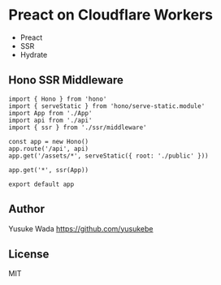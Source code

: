# Preact on Cloudflare Workers

* Preact
* SSR
* Hydrate

## Hono SSR Middleware

```tsx
import { Hono } from 'hono'
import { serveStatic } from 'hono/serve-static.module'
import App from './App'
import api from './api'
import { ssr } from './ssr/middleware'

const app = new Hono()
app.route('/api', api)
app.get('/assets/*', serveStatic({ root: './public' }))

app.get('*', ssr(App))

export default app
```

## Author

Yusuke Wada <https://github.com/yusukebe>

## License

MIT
